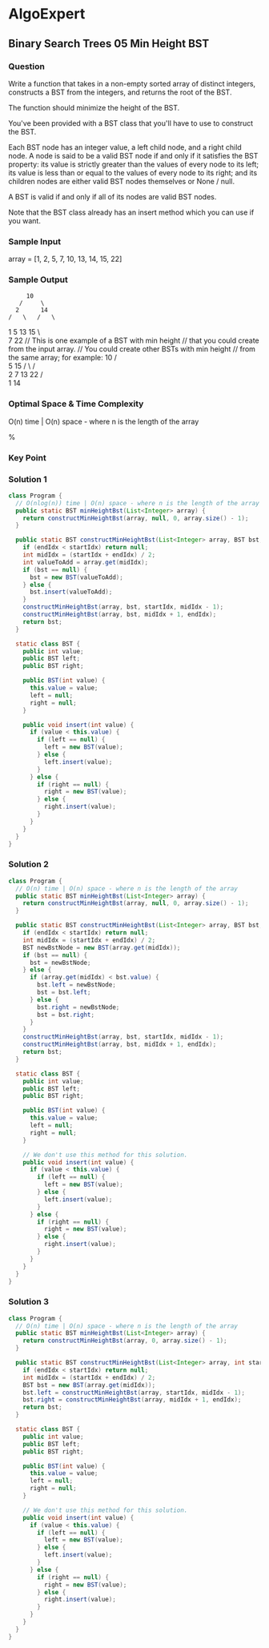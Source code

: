 # AlgoExpert

## Binary Search Trees 05 Min Height BST

### Question

Write a function that takes in a non-empty sorted array of distinct integers, constructs a BST from the integers, and returns the root of the BST.

The function should minimize the height of the BST.

You've been provided with a BST class that you'll have to use to construct the BST.

Each BST node has an integer value, a left child node, and a right child node. A node is said to be a valid BST node if and only if it satisfies the BST property: its value is strictly greater than the values of every node to its left; its value is less than or equal to the values of every node to its right; and its children nodes are either valid BST nodes themselves or None / null.

A BST is valid if and only if all of its nodes are valid BST nodes.

Note that the BST class already has an insert method which you can use if you want.

### Sample Input

array = [1, 2, 5, 7, 10, 13, 14, 15, 22]

### Sample Output

         10
       /     \
      2      14
    /   \   /   \
   1     5 13   15
          \       \
           7      22
// This is one example of a BST with min height
// that you could create from the input array.
// You could create other BSTs with min height
// from the same array; for example:
         10
       /     \
      5      15
    /   \   /   \
   2     7 13   22
 /           \
1            14

### Optimal Space & Time Complexity

O(n) time | O(n) space - where n is the length of the array

%

### Key Point

### Solution 1

```java
class Program {
  // O(nlog(n)) time | O(n) space - where n is the length of the array
  public static BST minHeightBst(List<Integer> array) {
    return constructMinHeightBst(array, null, 0, array.size() - 1);
  }

  public static BST constructMinHeightBst(List<Integer> array, BST bst, int startIdx, int endIdx) {
    if (endIdx < startIdx) return null;
    int midIdx = (startIdx + endIdx) / 2;
    int valueToAdd = array.get(midIdx);
    if (bst == null) {
      bst = new BST(valueToAdd);
    } else {
      bst.insert(valueToAdd);
    }
    constructMinHeightBst(array, bst, startIdx, midIdx - 1);
    constructMinHeightBst(array, bst, midIdx + 1, endIdx);
    return bst;
  }

  static class BST {
    public int value;
    public BST left;
    public BST right;

    public BST(int value) {
      this.value = value;
      left = null;
      right = null;
    }

    public void insert(int value) {
      if (value < this.value) {
        if (left == null) {
          left = new BST(value);
        } else {
          left.insert(value);
        }
      } else {
        if (right == null) {
          right = new BST(value);
        } else {
          right.insert(value);
        }
      }
    }
  }
}

```

### Solution 2

```java
class Program {
  // O(n) time | O(n) space - where n is the length of the array
  public static BST minHeightBst(List<Integer> array) {
    return constructMinHeightBst(array, null, 0, array.size() - 1);
  }

  public static BST constructMinHeightBst(List<Integer> array, BST bst, int startIdx, int endIdx) {
    if (endIdx < startIdx) return null;
    int midIdx = (startIdx + endIdx) / 2;
    BST newBstNode = new BST(array.get(midIdx));
    if (bst == null) {
      bst = newBstNode;
    } else {
      if (array.get(midIdx) < bst.value) {
        bst.left = newBstNode;
        bst = bst.left;
      } else {
        bst.right = newBstNode;
        bst = bst.right;
      }
    }
    constructMinHeightBst(array, bst, startIdx, midIdx - 1);
    constructMinHeightBst(array, bst, midIdx + 1, endIdx);
    return bst;
  }

  static class BST {
    public int value;
    public BST left;
    public BST right;

    public BST(int value) {
      this.value = value;
      left = null;
      right = null;
    }

    // We don't use this method for this solution.
    public void insert(int value) {
      if (value < this.value) {
        if (left == null) {
          left = new BST(value);
        } else {
          left.insert(value);
        }
      } else {
        if (right == null) {
          right = new BST(value);
        } else {
          right.insert(value);
        }
      }
    }
  }
}

```

### Solution 3

```java
class Program {
  // O(n) time | O(n) space - where n is the length of the array
  public static BST minHeightBst(List<Integer> array) {
    return constructMinHeightBst(array, 0, array.size() - 1);
  }

  public static BST constructMinHeightBst(List<Integer> array, int startIdx, int endIdx) {
    if (endIdx < startIdx) return null;
    int midIdx = (startIdx + endIdx) / 2;
    BST bst = new BST(array.get(midIdx));
    bst.left = constructMinHeightBst(array, startIdx, midIdx - 1);
    bst.right = constructMinHeightBst(array, midIdx + 1, endIdx);
    return bst;
  }

  static class BST {
    public int value;
    public BST left;
    public BST right;

    public BST(int value) {
      this.value = value;
      left = null;
      right = null;
    }

    // We don't use this method for this solution.
    public void insert(int value) {
      if (value < this.value) {
        if (left == null) {
          left = new BST(value);
        } else {
          left.insert(value);
        }
      } else {
        if (right == null) {
          right = new BST(value);
        } else {
          right.insert(value);
        }
      }
    }
  }
}

```
